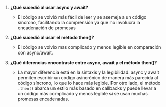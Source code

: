 1. **¿Qué sucedió al usar async y await?**
   - El código se volvió más fácil de leer y se asemeja a un código síncrono, facilitando la comprensión ya que no involucra la encadenación de promesas

2. **¿Qué sucedió al usar el método then()?**
   - El código se volvio mas complicado y menos legible en comparación con async/await.

3. **¿Qué diferencias encontraste entre async, await y el método then()?**
   - La mayor diferencia está en la sintaxis y la legibilidad. async y await permiten escribir un código asincrónico de manera más parecida al código síncrono, lo que lo hace más legible. Por otro lado, el método `.then()` abarca un estilo más basado en callbacks y puede llevar a un código más complicado y menos legible si se usan muchas promesas encadenadas.
